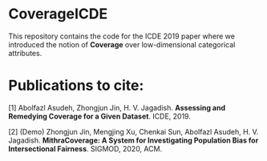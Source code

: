 # CoverageICDE
This repository contains the code for the ICDE 2019 paper where we introduced the notion of **Coverage** over low-dimensional categorical attributes.

# Publications to cite:
[1] Abolfazl Asudeh, Zhongjun Jin, H. V. Jagadish. **Assessing and Remedying Coverage for a Given Dataset**. ICDE, 2019.

[2] (Demo) Zhongjun Jin, Mengjing Xu, Chenkai Sun, Abolfazl Asudeh, H. V. Jagadish. **MithraCoverage: A System for Investigating Population Bias for Intersectional Fairness**. SIGMOD, 2020, ACM. 
